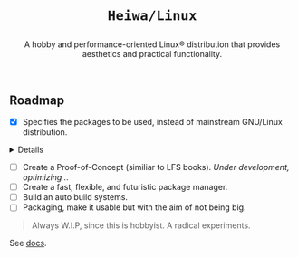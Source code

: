 # <p align="center">`Heiwa/Linux`</p>
<p align="center">A hobby and performance-oriented Linux® distribution that provides aesthetics and practical functionality.</p>

<br>

## Roadmap <img alt="" align="right" src="https://badges.pufler.dev/visits/heiwalinux/heiwa?style=flat-square&label=&color=000000&logo=GitHub&logoColor=white&labelColor=373e4d"/>
- [x] Specifies the packages to be used, instead of mainstream GNU/Linux distribution.

<details>
<summary>Details</summary>

<br>

> |  ?  | Kernel and Userspace                               | Packages                  | Extended Description          |
> |:---:|----------------------------------------------------|:-------------------------:|-------------------------------|
> |  ✓  | Low-level Standard Libraries and Toolchain         | Clang/LLVM                | Pure, Fast, and Modern.       |
> |  ✓  | Linux Kernel Patchset                              | Xanmod                    | CacULE CPU Scheduler          |
> |  ✓  | C Runtime Library                                  | musl                      | Clean, but not fast as Glibc. |
> |  ✓  | Build System Tools                                 | GNU                       | Most packages depend.         |
> |  ✓  | Native Language Support                            | Gettext-tiny              | Stub of bloated GNU Gettext.  |
> |  ✓  | Secure Socket Layer Library                        | OpenSSL                   | Full-featured and Robust.     |
> |  ✓  | Curses (terminal control) Library                  | NetBSD Curses             | Smaller than GNU Ncurses.     |
> |  ✓  | Command Line Interpreter or Shell                  | GNU Bash                  | Best implementation.          |
> |  ✓  | Line-editing and History-capabilities Library      | GNU Readline              | Best implementation.          |
> |  ✓  | Deflate or Inflate Algorithm Compression Library   | Zlib-ng                   | Next generation.              |
> |  ✓  | Unified Interface for Querying Installed Libraries | Pkgconf                   | No circular dependencies.     |
> |  ✓  | Gzip Data Compressor and Decompressor              | Pigz                      | Parallel support.             |
> |  ✓  | Mostly Userspace Utility Programs                  | Toybox                    | No circular dependencies.     |

<br>

</details>

- [ ] Create a Proof-of-Concept (similiar to LFS books). *Under development, optimizing ..*
- [ ] Create a fast, flexible, and futuristic package manager.
- [ ] Build an auto build systems.
- [ ] Packaging, make it usable but with the aim of not being big.
> Always W.I.P, since this is hobbyist. A radical experiments.

See [docs](./docs).
